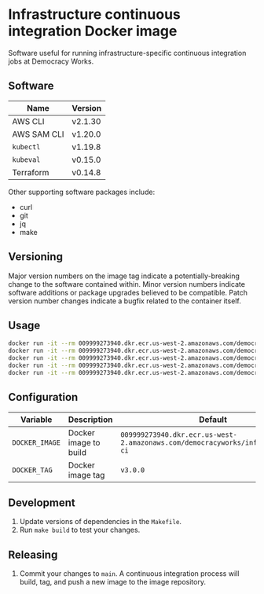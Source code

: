 # Infrastructure continuous integration Docker image

Software useful for running infrastructure-specific continuous integration jobs
at Democracy Works.

## Software

| Name | Version |
| --- | --- |
| AWS CLI | v2.1.30 |
| AWS SAM CLI | v1.20.0 |
| `kubectl` | v1.19.8 |
| `kubeval` | v0.15.0 |
| Terraform | v0.14.8 |

Other supporting software packages include:

- curl
- git
- jq
- make

## Versioning

Major version numbers on the image tag indicate a potentially-breaking change to
the software contained within. Minor version numbers indicate software additions
or package upgrades believed to be compatible. Patch version number changes
indicate a bugfix related to the container itself.

## Usage

```sh
docker run -it --rm 009999273940.dkr.ecr.us-west-2.amazonaws.com/democracyworks/infrastructure-ci aws --version
docker run -it --rm 009999273940.dkr.ecr.us-west-2.amazonaws.com/democracyworks/infrastructure-ci kubectl version --client
docker run -it --rm 009999273940.dkr.ecr.us-west-2.amazonaws.com/democracyworks/infrastructure-ci kubeval --version
docker run -it --rm 009999273940.dkr.ecr.us-west-2.amazonaws.com/democracyworks/infrastructure-ci terraform version
docker run -it --rm 009999273940.dkr.ecr.us-west-2.amazonaws.com/democracyworks/infrastructure-ci sam --version
```

## Configuration

| Variable | Description | Default |
| --- | --- | --- |
| `DOCKER_IMAGE` | Docker image to build | `009999273940.dkr.ecr.us-west-2.amazonaws.com/democracyworks/infrastructure-ci` |
| `DOCKER_TAG` | Docker image tag | `v3.0.0` |

## Development

1. Update versions of dependencies in the `Makefile`.
2. Run `make build` to test your changes.

## Releasing

1. Commit your changes to `main`. A continuous integration process will build,
   tag, and push a new image to the image repository.
